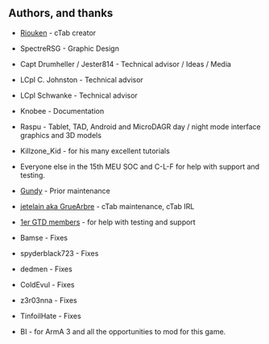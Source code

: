 Authors, and thanks
-------------------
+ [Riouken](https://github.com/Riouken) - cTab creator
+ SpectreRSG - Graphic Design
+ Capt Drumheller / Jester814 - Technical advisor / Ideas / Media
+ LCpl C. Johnston - Technical advisor
+ LCpl Schwanke - Technical advisor
+ Knobee - Documentation
+ Raspu - Tablet, TAD, Android and MicroDAGR day / night mode interface graphics and 3D models
+ Killzone_Kid - for his many excellent tutorials
+ Everyone else in the 15th MEU SOC and C-L-F for help with support and testing.
+ [Gundy](https://github.com/nsgundy) - Prior maintenance
+ [jetelain aka GrueArbre](https://github.com/jetelain) - cTab maintenance, cTab IRL
+ [1er GTD members](http://www.1ergtd-reality.fr/) - for help with testing and support

+ Bamse - Fixes
+ spyderblack723 - Fixes
+ dedmen - Fixes
+ ColdEvul - Fixes
+ z3r03nna - Fixes
+ TinfoilHate - Fixes

+ BI - for ArmA 3 and all the opportunities to mod for this game.